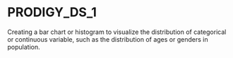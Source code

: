 # PRODIGY_DS_1
Creating a bar chart or histogram to visualize the distribution of categorical or continuous variable, such as the distribution of ages or genders in population.
